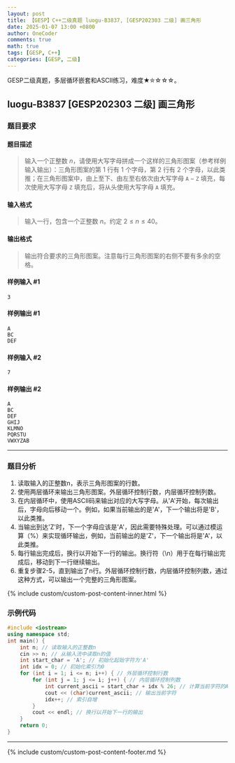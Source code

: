 ```yaml
---
layout: post
title: 【GESP】C++二级真题 luogu-B3837, [GESP202303 二级] 画三角形
date: 2025-01-07 13:00 +0800
author: OneCoder
comments: true
math: true
tags: [GESP, C++]
categories: [GESP, 二级]
---
```

GESP二级真题，多层循环嵌套和ASCII练习，难度★✮☆☆☆。

<!--more-->

## luogu-B3837 [GESP202303 二级] 画三角形

### 题目要求

#### 题目描述

>输入一个正整数 $n$，请使用大写字母拼成一个这样的三角形图案（参考样例输入输出）：三角形图案的第 $1$ 行有 $1$ 个字母，第 $2$ 行有 $2$ 个字母，以此类推；在三角形图案中，由上至下、由左至右依次由大写字母 $\texttt{A}-\texttt{Z}$ 填充，每次使用大写字母 $\texttt Z$ 填充后，将从头使用大写字母 $\texttt A$ 填充。

#### 输入格式

>输入一行，包含一个正整数 $n$。约定 $2 \le n \le 40$。

#### 输出格式

>输出符合要求的三角形图案。注意每行三角形图案的右侧不要有多余的空格。

#### 样例输入 #1

```console
3
```

#### 样例输出 #1

```console
A
BC
DEF
```

#### 样例输入 #2

```console
7
```

#### 样例输出 #2

```console
A
BC
DEF
GHIJ
KLMNO
PQRSTU
VWXYZAB
```

---

### 题目分析

1. 读取输入的正整数n，表示三角形图案的行数。
2. 使用两层循环来输出三角形图案。外层循环控制行数，内层循环控制列数。
3. 在内层循环中，使用ASCII码来输出对应的大写字母。从'A'开始，每次输出后，字母向后移动一个。例如，如果当前输出的是'A'，下一个输出将是'B'，以此类推。
4. 当输出到达'Z'时，下一个字母应该是'A'，因此需要特殊处理。可以通过模运算（%）来实现循环输出，例如，当前输出的是'Z'，下一个输出将是'A'，以此类推。
5. 每行输出完成后，换行以开始下一行的输出。换行符（\n）用于在每行输出完成后，移动到下一行继续输出。
6. 重复步骤2-5，直到输出了n行。外层循环控制行数，内层循环控制列数，通过这种方式，可以输出一个完整的三角形图案。

{% include custom/custom-post-content-inner.html %}

### 示例代码

```cpp
#include <iostream>
using namespace std;
int main() {
    int n; // 读取输入的正整数n
    cin >> n; // 从输入流中读取n的值
    int start_char = 'A'; // 初始化起始字符为'A'
    int idx = 0; // 初始化索引为0
    for (int i = 1; i <= n; i++) { // 外层循环控制行数
        for (int j = 1; j <= i; j++) { // 内层循环控制列数
            int current_ascii = start_char + idx % 26; // 计算当前字符的ASCII码
            cout << (char)current_ascii; // 输出当前字符
            idx++; // 索引自增
        }
        cout << endl; // 换行以开始下一行的输出
    }
    return 0;
}
```

---

{% include custom/custom-post-content-footer.md %}
